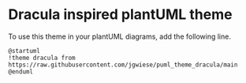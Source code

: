 # Dracula inspired plantUML theme

To use this theme in your plantUML diagrams, add the following line.

```plantUML
@startuml
!theme dracula from https://raw.githubusercontent.com/jgwiese/puml_theme_dracula/main
@enduml
